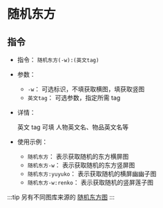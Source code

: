 # 随机东方

## 指令

- 指令： `随机东方(-w):(英文tag)`

- 参数：

  - `-w`： 可选标识，不填获取横图，填获取竖图
  - `英文tag`： 可选参数，指定所需 tag

- 详情：

  英文 tag 可填 人物英文名、物品英文名等

- 使用示例：

  - `随机东方`： 表示获取随机的东方横屏图
  - `随机东方-w`： 表示获取随机的东方竖屏图
  - `随机东方:yuyuko`： 表示获取随机的横屏幽幽子图
  - `随机东方-w:renko`： 表示获取随机的竖屏莲子图

:::tip
另有不同图库来源的 [随机东方图](/function/img/safebooru.html#随机东方图)
:::
